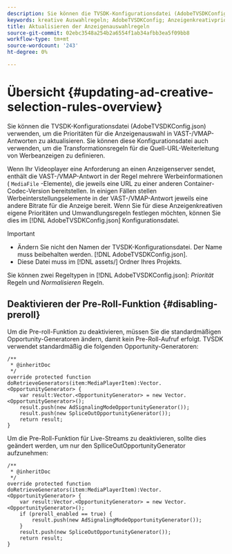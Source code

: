 ```yaml
---
description: Sie können die TVSDK-Konfigurationsdatei (AdobeTVSDKConfig.json) verwenden, um die Prioritäten für die Anzeigenauswahl in VAST-/VMAP-Antworten zu aktualisieren. Sie können diese Konfigurationsdatei auch verwenden, um die Transformationsregeln für die Quell-URL-Weiterleitung von Werbeanzeigen zu definieren.
keywords: kreative Auswahlregeln; AdobeTVSDKConfig; Anzeigenkreativprioritäten; Umwandlungsregeln
title: Aktualisieren der Anzeigenauswahlregeln
source-git-commit: 02ebc3548a254b2a6554f1ab34afbb3ea5f09bb8
workflow-type: tm+mt
source-wordcount: '243'
ht-degree: 0%

---
```


# Übersicht {#updating-ad-creative-selection-rules-overview}

Sie können die TVSDK-Konfigurationsdatei (AdobeTVSDKConfig.json) verwenden, um die Prioritäten für die Anzeigenauswahl in VAST-/VMAP-Antworten zu aktualisieren. Sie können diese Konfigurationsdatei auch verwenden, um die Transformationsregeln für die Quell-URL-Weiterleitung von Werbeanzeigen zu definieren.

Wenn Ihr Videoplayer eine Anforderung an einen Anzeigenserver sendet, enthält die VAST-/VMAP-Antwort in der Regel mehrere Werbeinformationen ( `MediaFile` -Elemente), die jeweils eine URL zu einer anderen Container-Codec-Version bereitstellen. In einigen Fällen stellen Werbeinterstellungselemente in der VAST-/VMAP-Antwort jeweils eine andere Bitrate für die Anzeige bereit. Wenn Sie für diese Anzeigenkreativen eigene Prioritäten und Umwandlungsregeln festlegen möchten, können Sie dies im [!DNL AdobeTVSDKConfig.json] Konfigurationsdatei.

>[!IMPORTANT]
>
>* Ändern Sie nicht den Namen der TVSDK-Konfigurationsdatei. Der Name muss beibehalten werden. [!DNL AdobeTVSDKConfig.json].
>* Diese Datei muss im [!DNL assets/] Ordner Ihres Projekts.
>

Sie können zwei Regeltypen in [!DNL AdobeTVSDKConfig.json]: *Priorität* Regeln und *Normalisieren* Regeln.

## Deaktivieren der Pre-Roll-Funktion {#disabling-preroll}

Um die Pre-roll-Funktion zu deaktivieren, müssen Sie die standardmäßigen Opportunity-Generatoren ändern, damit kein Pre-Roll-Aufruf erfolgt. TVSDK verwendet standardmäßig die folgenden Opportunity-Generatoren:

```
/** 
 * @inheritDoc 
 */ 
override protected function doRetrieveGenerators(item:MediaPlayerItem):Vector.<OpportunityGenerator> { 
    var result:Vector.<OpportunityGenerator> = new Vector.<OpportunityGenerator>(); 
    result.push(new AdSignalingModeOpportunityGenerator()); 
    result.push(new SpliceOutOpportunityGenerator()); 
    return result; 
} 
```

Um die Pre-Roll-Funktion für Live-Streams zu deaktivieren, sollte dies geändert werden, um nur den SplliceOutOpportunityGenerator aufzunehmen:

```
/** 
 * @inheritDoc 
 */ 
override protected function doRetrieveGenerators(item:MediaPlayerItem):Vector.<OpportunityGenerator> { 
    var result:Vector.<OpportunityGenerator> = new Vector.<OpportunityGenerator>(); 
    if (preroll_enabled == true) { 
        result.push(new AdSignalingModeOpportunityGenerator()); 
    } 
    result.push(new SpliceOutOpportunityGenerator()); 
    return result; 
}
```
